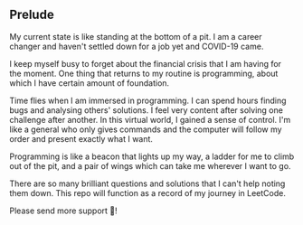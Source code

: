 ## Prelude
My current state is like standing at the bottom of a pit. I am a career changer and haven't settled down for a job yet and COVID-19 came.

I keep myself busy to forget about the financial crisis that I am having for the moment. One thing that returns to my routine is programming, about which I have certain amount of foundation.    

Time flies when I am immersed in programming. I can spend hours finding bugs and analysing others' solutions. I feel very content after solving one challenge after another. In this virtual world, I gained a sense of control. I'm like a general who only gives commands and the computer will follow my order and present exactly what I want. 

Programming is like a beacon that lights up my way, a ladder for me to climb out of the pit, and a pair of wings which can take me wherever I want to go. 

There are so many brilliant questions and solutions that I can't help noting them down. This repo will function as a record of my journey in LeetCode.

Please send more support 👏!
